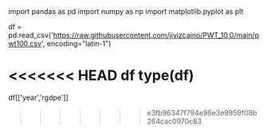 import pandas as pd
import numpy as np
import matplotlib.pyplot as plt

df = pd.read_csv('https://raw.githubusercontent.com/jivizcaino/PWT_10.0/main/pwt100.csv', encoding="latin-1")

<<<<<<< HEAD
df
type(df)
=======
df[['year','rgdpe']]


>>>>>>> e3fb96347f794e96e3e9959f08b264cac0970c83
